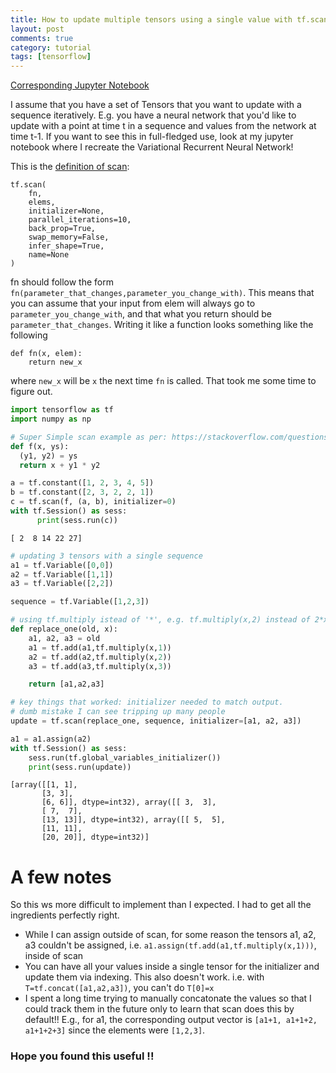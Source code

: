 ```yaml
---
title: How to update multiple tensors using a single value with tf.scan
layout: post
comments: true
category: tutorial
tags: [tensorflow]
---
```


[Corresponding Jupyter Notebook](https://github.com/wcarvalho/jupyter_notebooks/blob/master/tf.scan/Tensorflow%20Scan.ipynb)

I assume that you have a set of Tensors that you want to update with a sequence iteratively. E.g. you have a neural network that you'd like to update with a point at time t in a sequence and values from the network at time t-1. If you want to see this in full-fledged use, look at my jupyter notebook where I recreate the Variational Recurrent Neural Network!

This is the [definition of scan](https://www.tensorflow.org/api_docs/python/tf/scan):
```
tf.scan(
    fn,
    elems,
    initializer=None,
    parallel_iterations=10,
    back_prop=True,
    swap_memory=False,
    infer_shape=True,
    name=None
)
```
fn should follow the form `fn(parameter_that_changes,parameter_you_change_with)`. This means that you can assume that your input from elem will always go to `parameter_you_change_with`, and that what you return should be `parameter_that_changes`.
Writing it like a function looks something like the following
```
def fn(x, elem):
    return new_x
```
where `new_x` will be `x` the next time `fn` is called. That took me some time to figure out.


```python
import tensorflow as tf
import numpy as np
```


```python
# Super Simple scan example as per: https://stackoverflow.com/questions/43841782/scan-function-in-theano-and-tensorflow
def f(x, ys):
  (y1, y2) = ys
  return x + y1 * y2

a = tf.constant([1, 2, 3, 4, 5])
b = tf.constant([2, 3, 2, 2, 1])
c = tf.scan(f, (a, b), initializer=0)
with tf.Session() as sess:
      print(sess.run(c))
```

    [ 2  8 14 22 27]



```python
# updating 3 tensors with a single sequence
a1 = tf.Variable([0,0])
a2 = tf.Variable([1,1])
a3 = tf.Variable([2,2])

sequence = tf.Variable([1,2,3])

# using tf.multiply istead of '*', e.g. tf.multiply(x,2) instead of 2*x was key to this compiling...
def replace_one(old, x):
    a1, a2, a3 = old
    a1 = tf.add(a1,tf.multiply(x,1))
    a2 = tf.add(a2,tf.multiply(x,2))
    a3 = tf.add(a3,tf.multiply(x,3))

    return [a1,a2,a3]

# key things that worked: initializer needed to match output. 
# dumb mistake I can see tripping up many people
update = tf.scan(replace_one, sequence, initializer=[a1, a2, a3])

a1 = a1.assign(a2)
with tf.Session() as sess:
    sess.run(tf.global_variables_initializer())
    print(sess.run(update))


```

    [array([[1, 1],
           [3, 3],
           [6, 6]], dtype=int32), array([[ 3,  3],
           [ 7,  7],
           [13, 13]], dtype=int32), array([[ 5,  5],
           [11, 11],
           [20, 20]], dtype=int32)]


# A few notes
So this ws more difficult to implement than I expected. I had to get all the ingredients perfectly right. 
* While I can assign outside of scan, for some reason the tensors a1, a2, a3 couldn't be assigned, i.e. `a1.assign(tf.add(a1,tf.multiply(x,1)))`, inside of scan
* You can have all your values inside a single tensor for the initializer and update them via indexing. This also doesn't work. i.e. with `T=tf.concat([a1,a2,a3])`, you can't do `T[0]=x`
* I spent a long time trying to manually concatonate the values so that I could track them in the future only to learn that scan does this by default!! E.g., for a1, the corresponding output vector is `[a1+1, a1+1+2, a1+1+2+3]` since the elements were `[1,2,3]`.

### Hope you found this useful !!
